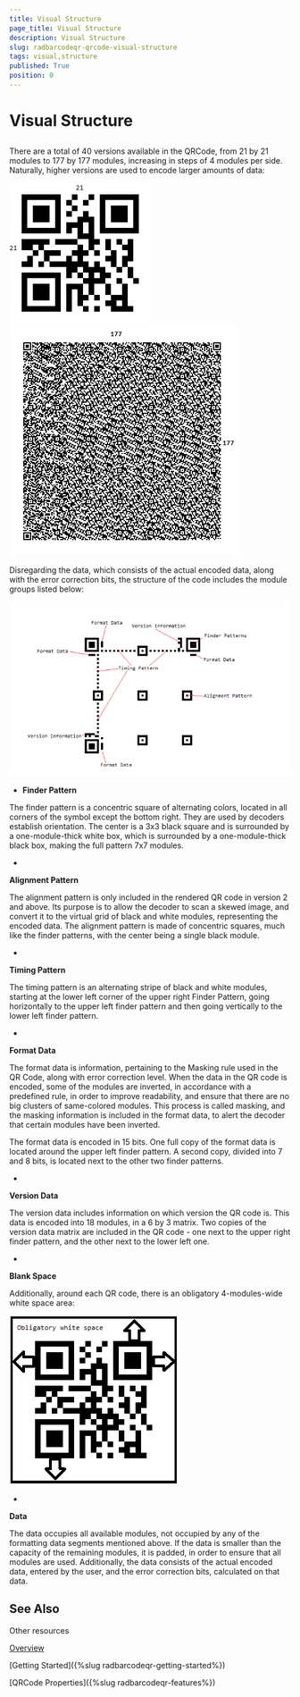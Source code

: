 ```yaml
---
title: Visual Structure
page_title: Visual Structure
description: Visual Structure
slug: radbarcodeqr-qrcode-visual-structure
tags: visual,structure
published: True
position: 0
---
```


# Visual Structure



## 

There are a total of 40 versions available in the QRCode,  from 21 by 21 modules to 177 by  177 modules, increasing in steps of 4 modules per side. Naturally, higher versions are used to encode larger amounts of data:
				

![radbarcodeqr-version 1](images/radbarcodeqr-version1.png)![radbarcodeqr-version 40](images/radbarcodeqr-version40.png)

Disregarding the data, which consists of the actual encoded data, along with the error correction bits, the structure of the code includes the module groups listed below:
				

![radbarcodeqr-structure](images/radbarcodeqr-structure.png)

* __Finder Pattern__

The finder pattern is a concentric square of alternating colors, located in all corners of the symbol except the bottom right. They are used by decoders establish orientation. The center is a 3x3 black square and is surrounded by a one-module-thick white box, which is surrounded by a one-module-thick black box, making the full pattern 7x7 modules.
							

* 

__Alignment Pattern__

The alignment pattern is only included in the rendered QR code in version 2 and above. Its purpose is to allow the decoder to scan a skewed image, and convert it to the virtual grid of black and white modules, representing the encoded data. The alignment pattern is made of concentric squares, much like the finder patterns, with the center being a single black module.
							

* 

__Timing Pattern__

The timing pattern is an alternating stripe of black and white modules, starting at the lower left corner of the upper right Finder Pattern, going horizontally to the upper left finder pattern and then going vertically to the lower left finder pattern.
							

* 

__Format Data__

The format data is information, pertaining to the Masking rule used in the QR Code, along with error correction level. When the data in the QR code is encoded, some of the modules are inverted, in accordance with a predefined rule, in order to improve readability, and ensure that there are no big clusters of same-colored modules. This process is called masking, and the masking information is included in the format data, to alert the decoder that certain modules have been inverted.
							

The format data is encoded in 15 bits. One full copy of the format data is located around the upper left finder pattern. A second copy, divided into 7 and 8 bits, is located next to the other two finder patterns.
							

* 

__Version Data__

The version data includes information on which version the QR code is. This data is encoded into 18 modules, in a 6 by 3 matrix. Two copies of the version data matrix are included in the QR code - one next to the upper right finder pattern, and the other next to the lower left one.
							

* 

__Blank Space__

Additionally, around each QR code, there is an obligatory 4-modules-wide white space area:
							

![radbarcodeqr-blankspace](images/radbarcodeqr-blankspace.png)

* 

__Data__

The data occupies all available modules, not occupied by any of the formatting data segments mentioned above. If the data is smaller than the capacity of the remaining modules, it is padded, in order to ensure that all modules are used. Additionally, the data consists of the actual encoded data, entered by the user, and the error correction bits, calculated on that data.
							

## See Also

Other resources

[Overview](a881ccfb-f368-4cf7-b14c-6896efd15f5e)

[Getting Started]({%slug radbarcodeqr-getting-started%})

[QRCode Properties]({%slug radbarcodeqr-features%})
